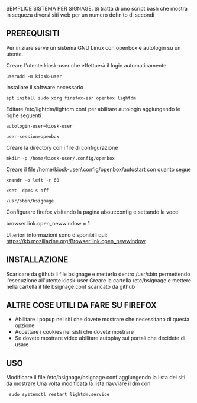 SEMPLICE SISTEMA PER SIGNAGE.
Si tratta di uno script bash che mostra in sequeza diversi siti web per un numero
definito di secondi

## PREREQUISITI
Per iniziare serve un sistema GNU Linux con openbox e autologin su un utente.

Creare l'utente kiosk-user che effettuerà il login automaticamente

    useradd -m kiosk-user

Installare il software necessario

    apt install sudo xorg firefox-esr openbox lightdm

Editare /etc/lightdm/lightdm.conf per abilitare autologin aggiungendo le righe seguenti

    autologin-user=kiosk-user

    user-session=openbox

Creare la directory con i file di configurazione

    mkdir -p /home/kiosk-user/.config/openbox

Creare il file /home/kiosk-user/.config/openbox/autostart con quanto segue

    xrandr -o left -r 60

    xset -dpms s off

    /usr/sbin/bsignage

Configurare firefox visitando la pagina about:config e settando la voce 

   browser.link.open_newwindow = 1

Ulteriori informazioni sono disponibili qui: https://kb.mozillazine.org/Browser.link.open_newwindow

## INSTALLAZIONE
Scaricare da github il file bsignage e metterlo dentro /usr/sbin permettendo l'esecuzione all'utente kiosk-user
Creare la cartella /etc/bsignage e mettere nella cartella il file bsignage.conf scaricato da github

## ALTRE COSE UTILI DA FARE SU FIREFOX
* Abilitare i popup nei siti che dovete mostrare che necessitano di questa opzione
* Accettare i cookies nei sisti che dovete mostrare
* Se dovete mostrare video abilitare autoplay sui portali che decidete di usare

## USO
Modificare il file /etc/bsignage/bsignage.conf aggiungendo la lista dei siti da mostrare
Una volta modificata la lista riavviare il dm con

     sudo systemctl restart lightdm.service
